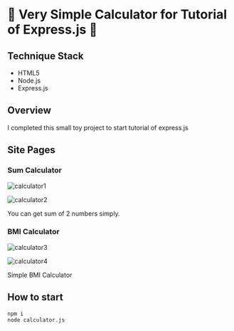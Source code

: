 # 🎈 Very Simple Calculator for Tutorial of Express.js 🎈

## Technique Stack

- HTML5
- Node.js
- Express.js

## Overview

I completed this small toy project to start tutorial of express.js

## Site Pages
### Sum Calculator
![calculator1](https://user-images.githubusercontent.com/72008909/207607920-96e48d7e-f762-4757-b0c8-fc4a5bff4d9d.png)

![calculator2](https://user-images.githubusercontent.com/72008909/207607938-8ae1d088-dd16-4d8e-a9e9-0b4f33db5346.png)

You can get sum of 2 numbers simply.

### BMI Calculator

![calculator3](https://user-images.githubusercontent.com/72008909/207608046-775f53cc-b791-484c-9d6d-d06cf9c16342.png)

![calculator4](https://user-images.githubusercontent.com/72008909/207608055-5be4d3a2-4404-460e-a9e5-8345fe703578.png)

Simple BMI Calculator

## How to start

```
npm i
node calculator.js
```
